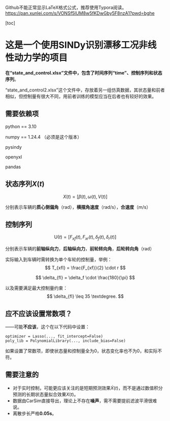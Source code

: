 Github不能正常显示LaTeX格式公式，推荐使用Typora阅读。https://pan.xunlei.com/s/VONSf5lUM8w5fKDwGby5F8nzA1?pwd=bghe

[toc]

# 这是一个使用SINDy识别漂移工况非线性动力学的项目

**在“state_and_control.xlsx”文件中，包含了时间序列“time”、控制序列和状态序列**。

“state_and_control2.xlsx”这个文件中，存放着另一组仿真数据，其状态量和前者相似，但控制量有很大不同，用前者训练的模型应当在后者也有较好的效果。

## 需要依赖项

python == 3.10

numpy == 1.24.4 （必须是这个版本）

pysindy

openyxl

pandas

## 状态序列$X(t)$

$$
X(t) = [\beta(t), \omega(t), V(t)]
$$

分别表示车辆的**质心侧偏角**（rad），**横摆角速度**（rad/s），**合速度**（m/s）

## 控制序列

$$
\text{U}(t) = [F_{xf}(t), F_{xr}(t), \delta_f(t), \delta_r(t)]
$$

分别表示车辆的**前轴纵向力**，**后轴纵向力**，**前轮转向角**，**后轮转向角**（rad）

实际输入到车辆时需转换为单个车轮的控制量，举例：
$$
T_{xfl} = \frac{F_{xf}}{2} \cdot r
$$

$$
\delta_{fl} = \delta_f \cdot \frac{180}{\pi}
$$

以及需要满足最大控制量约束：
$$
\delta_{fl} \leq 35 \textdegree.
$$

## 应不应该设置常数项？

——可能**不应该**，这个在以下代码中设置：

```
optimizer = Lasso(..., fit_intercept=False)
poly_lib = PolynomialLibrary(..., include_bias=False)
```

如果设置了常数项，即使状态量和控制量全为0，状态变化率也不为0，和实际不符。

## 需要注意的

* 对于实时控制，可能更应该关注的是短期预测效果$\dot{X}(t)$，而不是通过数值积分预测的长期状态量拟合效果$X(t)$。
* 数据由CarSim直接导出，理论上不存在**噪声**，需不需要提前滤波平滑很难说。
* 离散步长严格**0.05s**。
